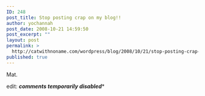 ```yaml
---
ID: 248
post_title: Stop posting crap on my blog!!
author: yochannah
post_date: 2008-10-21 14:59:50
post_excerpt: ""
layout: post
permalink: >
  http://catwithnoname.com/wordpress/blog/2008/10/21/stop-posting-crap-on-my-blog/
published: true
---
```

Mat.

edit: ***comments temporarily disabled****